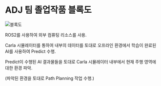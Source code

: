 # ADJ 팀 졸업작품 블록도

![블록도](https://github.com/user-attachments/assets/97cdd6db-29be-4063-96c9-faba6eb2cd21)


ROS2를 사용하여 외부 컴퓨팅 리소스를 사용.

Carla 시뮬레이터를 통하여 내부의 데이터를 토대로 오프라인 환경에서 학습이 완료된 AI를 사용하여 Predict 수행.

Predict이 수행된 AI 결과물들을 토대로 Carla 시뮬레이터 내부에서 현재 주행 영역에 대한 환경 파악.

(파악된 환경을 토대로 Path Planning 작업 수행.)
